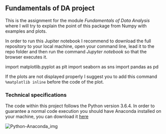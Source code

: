 ## Fundamentals of DA project
This is the assignment for the module *Fundamentals of Data Analysis* where I will try to explain the point of this package from Numpy with examples and plots. 

In order to run this Jupiter notebook I recommend to download the full repository to your local machine, open your command line, lead it to the repo folder and then run the command *Jupyter notebook* so that the browser executes it.

import matplotlib.pyplot as plt
import seaborn as sns
import pandas as pd

If the plots are not displayed properly I suggest you to add this command `%matplotlib inline` before the code of the plot.

### Technical specifications
The code within this project follows the Python version 3.6.4. In order to guarantee a normal code execution you should have Anaconda installed on your machine, you can download it [here](https://www.anaconda.com/download/)

![Python-Anaconda_img](https://encrypted-tbn0.gstatic.com/images?q=tbn:ANd9GcR3jIlG3CPiyTHMWOkPJPU1JdPLRSZa2dGe8yVyF_ApKWp29BlC)